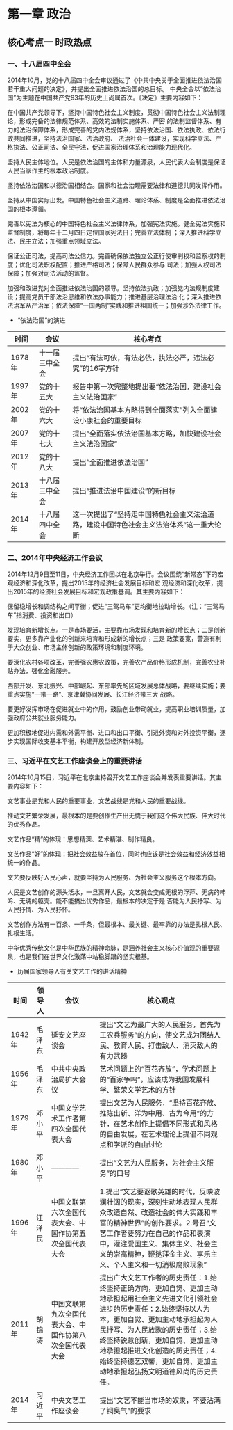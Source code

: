 # 第一章 政治
## 核心考点一 时政热点
### 一、十八届四中全会
2014年10月，党的十八届四中全会审议通过了《中共中央关于全面推进依法治国若干重大问题的决定》，并提出全面推进依法治国的总目标。
中央全会以“依法治国”为主题在中国共产党93年的历史上尚属首次。《决定》主要内容如下：

在中国共产党领导下，坚持中国特色社会主义制度，贯彻中国特色社会主义法制理论，形成完备的法律规范体系、高效的法制实施体系、严密
的法制监督体系、有力的法治保障体系，形成完善的党内法规体系，坚持依法治国、依法执政、依法行政共同推进，坚持法治国家、法治政府、
法治社会一体建设，实现科学立法、严格执法、公正司法、全民守法，促进国家治理体系和治理能力现代化。

坚持人民主体地位。人民是依法治国的主体和力量源泉，人民代表大会制度是保证人民当家作主的根本政治制度。

坚持依法治国和以德治国相结合。国家和社会治理需要法律和道德共同发挥作用。

坚持从中国实际出发。中国特色社会主义道路、理论体系、制度是全面推进依法治国的根本遵循。

完善以宪法为核心的中国特色社会主义法律体系，加强宪法实施。健全宪法实施和监督制度，将每年十二月四日定位国家宪法日；完善立法体制
；深入推进科学立法、民主立法；加强重点领域立法。

保证公正司法，提高司法公信力。完善确保依法独立公正行使审判权和监察权的制度；优化司法职权配置；推进严格司法；保障人民群众参与
司法；加强人权司法保障；加强对司法活动的监督。

加强和改进党对全面推进依法治国的领导。坚持依法执政；加强党内法规制度建设；提高党员干部法治思维和依法办事能力；推进基层治理法治
化；深入推进依法治军从严治军；依法保障“一国两制”实践和推进祖国统一；加强涉外法律工作。

- “依法治国”的演进

|时间|会议|核心考点|
|---|---|---|
|1978年|十一届三中全会|提出“有法可依，有法必依，执法必严，违法必究”的16字方针|
|1997年|党的十五大|报告中第一次完整地提出要“依法治国，建设社会主义法治国家”|
|2002年|党的十六大|将“依法治国基本方略得到全面落实”列入全面建设小康社会的重要目标|
|2007年|党的十七大|提出“全面落实依法治国基本方略，加快建设社会主义法治国家”|
|2012年|党的十八大|提出“全面推进依法治国”|
|2013年|十八届三中全会|提出“推进法治中国建设”的新目标|
|2014年|十八届四中全会|这一次提出了“坚持走中国特色社会主义法治道路，建设中国特色社会主义法治体系”这一重大论断|

### 二、2014年中央经济工作会议
2014年12月9日至11日，中央经济工作回以在北京举行。会议围绕“新常态”下的宏观经济和深化改革，提出2015年的经济社会发展目标和宏
观经济和深化改革，提出2015年的经济社会发展目标和宏观政策基调。其主要内容如下：

保留稳增长和调结构之间平衡；促进“三驾马车”更均衡地拉动增长。（注：“三驾马车”指消费、投资和出口）

发现培育新增长点。一是市场要活，主要靠市场发现和培育新的增长点；二是创新要实，更多靠产业化的创新来培育和形成新的增长点；三是
政策要宽，营造有利于大众创业、市场主体创新的政策环境和制度环境。

要深化农村各项改革，完善强农惠农政策，完善农产品价格形成机制，完善农业补贴办法，强化金融服务。

西部开发、东北振兴、中部崛起、东部率先的区域发展总体战略，要继续实施；要重点实施“一带一路”、京津冀协同发展、长江经济带三大
战略。

要更好发挥市场在促进就业中的作用，鼓励创业带动就业，提高职业培训质量，加强政府公共就业服务能力。

更加积极地促进内需和外需平衡、进口和出口平衡、引进外资和对外投资平衡，逐步实现国际收支基本平衡，构建开放型经济新体制。

### 三、习近平在文艺工作座谈会上的重要讲话
2014年10月15日，习近平在北京主持召开文艺工作座谈会并发表重要讲话。其主要内容如下：

文艺事业是党和人民的重要事业，文艺战线是党和人民的重要战线。

推动文艺繁荣发展，最根本的是要创作生产出无愧于我们这个伟大民族、伟大时代的优秀作品。

文艺作品“精”的体现：思想精深、艺术精湛、制作精良。

文艺作品“好”的体现：把社会效益放在首位，同时也应该是社会效益和经济效益相统一的作品。

文艺要反映好人民心声，就要坚持为人民服务、为社会主义服务这个根本方向。

人民是文艺创作的源头活水，一旦离开人民，文艺就会变成无根的浮萍、无病的呻吟、无魂的躯壳。能不能搞出优秀作品，最根本的决定于是
否能为人民抒写、为人民抒情、为人民抒怀。

文艺创作方法有一百条、一千条，但最根本、最关键、最牢靠的办法是扎根人民、扎根生活。

中华优秀传统文化是中华民族的精神命脉，是涵养社会主义核心价值观的重要源泉，也是我们在世界文化激荡中站稳脚跟的坚实根基。

- 历届国家领导人有关文艺工作的讲话精神

|时间|领导人|会议|核心观点|
|---|---|---|---|
|1942年|毛泽东|延安文艺座谈会|提出“文艺为最广大的人民服务，首先为工农兵服务”的方向，使文艺成为团结人民、教育人民、打击敌人、消灭敌人的有力武器|
|1956年|毛泽东|中共中央政治局扩大会议|艺术问题上的“百花齐放”，学术问题上的“百家争鸣”，应该成为我国发展科学、繁荣文学艺术的方针|
|1979年|邓小平|中国文学艺术工作者第四次全国代表大会|提出文艺为人民服务，“坚持百花齐放、推陈出新、洋为中用、古为今用”的方针，在艺术创作上提倡不同形式和风格的自由发展，在艺术理论上提倡不同观点和学派的自由讨论|
|1980年|邓小平|————|提出“文艺为人民服务，为社会主义服务”的口号|
|1996年|江泽民|中国文联第六次全国代表大会、中国作协第五次全国代表大会|1.提出“文艺要讴歌英雄的时代，反映波澜壮阔的现实，深刻生动地表现人民群众改造自然、改造社会的伟大实践和丰富的精神世界”的创作要求。2.号召“文艺工作者要努力在自己的作品和表演中，灌注爱国主义、集体主义、社会主义的崇高精神，鞭挞拜金主义、享乐主义、个人主义和一切消极腐败现象”|
|2011年|胡锦涛|中国文联第九次全国代表大会、中国作协第八次全国代表大会|提出广大文艺工作者的历史责任：1.始终坚持正确方向，更加自觉、更加主动地承担起用社会主义先进文化引领社会进步的历史责任；2.始终坚持以人为本，更加自觉、更加主动地承担起为人民抒写、为人民放歌的历史责任；3.始终坚持锐意创新，更加自觉、更加主动地承担起推进文化创造的历史责任；4.始终坚持德艺双馨，更加自觉、更加主动地承担起弘扬文明道德风尚的历史责任。|
|2014年|习近平|中央文艺工作座谈会|提出“文艺不能当市场的奴隶，不要沾满了铜臭气”的要求|